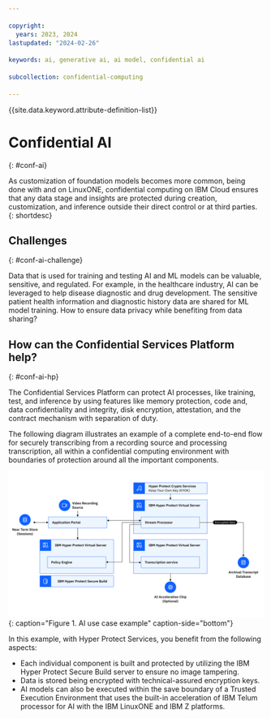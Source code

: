 ```yaml
---

copyright:
  years: 2023, 2024
lastupdated: "2024-02-26"

keywords: ai, generative ai, ai model, confidential ai

subcollection: confidential-computing

---
```


{{site.data.keyword.attribute-definition-list}}

# Confidential AI
{: #conf-ai}

As customization of foundation models becomes more common, being done with and on LinuxONE, confidential computing on IBM Cloud ensures that any data stage and insights are protected during creation, customization, and inference outside their direct control or at third parties.
{: shortdesc}

## Challenges
{: #conf-ai-challenge}

Data that is used for training and testing AI and ML models can be valuable, sensitive, and regulated. For example, in the healthcare industry, AI can be leveraged to help disease diagnostic and drug development. The sensitive patient health information and diagnostic history data are shared for ML model training. How to ensure data privacy while benefiting from data sharing?

## How can the Confidential Services Platform help?
{: #conf-ai-hp}

The Confidential Services Platform can protect AI processes, like training, test, and inference by using features like memory protection, code and, data confidentiality and integrity, disk encryption, attestation, and the contract mechanism with separation of duty.

The following diagram illustrates an example of a complete end-to-end flow for securely transcribing from a recording source and processing transcription, all within a confidential computing environment with boundaries of protection around all the important components.

![AI use case example](../images/updated-ai-use-case.svg "AI use case example"){: caption="Figure 1. AI use case example" caption-side="bottom"}

In this example, with Hyper Protect Services, you benefit from the following aspects:

- Each individual component is built and protected by utilizing the IBM Hyper Protect Secure Build server to ensure no image tampering.
- Data is stored being encrypted with technical-assured encryption keys.
- AI models can also be executed within the save boundary of a Trusted Execution Environment that uses the built-in acceleration of IBM Telum processor for AI with the IBM LinuxONE and IBM Z platforms.
